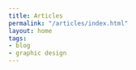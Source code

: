 ```yaml
---
title: Articles
permalink: "/articles/index.html"
layout: home
tags:
- blog
- graphic design
---
```


